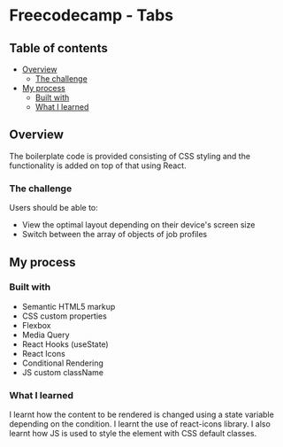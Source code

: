 # Freecodecamp - Tabs


## Table of contents

- [Overview](#overview)
  - [The challenge](#the-challenge)
- [My process](#my-process)
  - [Built with](#built-with)
  - [What I learned](#what-i-learned)


## Overview

The boilerplate code is provided consisting of CSS styling and the functionality is added on top of that using React.

### The challenge

Users should be able to:

- View the optimal layout depending on their device's screen size
- Switch between the array of objects of job profiles


## My process

### Built with

- Semantic HTML5 markup
- CSS custom properties
- Flexbox
- Media Query
- React Hooks (useState)
- React Icons
- Conditional Rendering
- JS custom className

### What I learned

I learnt how the content to be rendered is changed using a state variable depending on the condition. I learnt the use of react-icons library. I also learnt how JS is used to style the element with CSS default classes.
